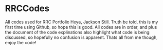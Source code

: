 # RRCCodes
All codes used for RRC Portfolio
Heya, Jackson Still. Truth be told, this is my first time using Github, so hope this is good. All codes are in order, and plus the document of the code explinations also highlight what code is being discussed, so hopefully no confusion is apparent. Thats all from me though, enjoy the code!
